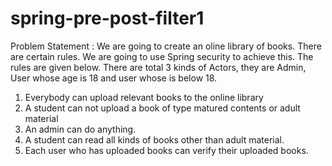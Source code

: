 spring-pre-post-filter1
=======================
Problem Statement : We are going to create an oline library of books. There are certain rules. 
We are going to use Spring security to achieve this.
The rules are given below.
There are total 3 kinds of Actors, they are Admin, User whose age is 18 and user whose is below 18.

1. Everybody can upload relevant books to the online library
2. A student can not upload a book of type matured contents or adult material
3. An admin can do anything.
4. A student can read all kinds of books other than adult material.
5. Each user who has uploaded books can verify their uploaded books.


